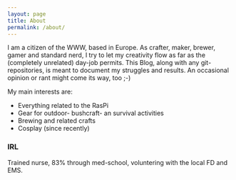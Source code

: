 ```yaml
---
layout: page
title: About
permalink: /about/
---
```


I am a citizen of the WWW, based in Europe. As crafter, maker, brewer, gamer and standard nerd, I try to let my creativity flow as far as the (completely unrelated) day-job permits. This Blog, along with any git-repositories, is meant to document my struggles and results. An occasional opinion or rant might come its way, too ;-)

My main interests are:
* Everything related to the RasPi
* Gear for outdoor- bushcraft- an survival activities
* Brewing and related crafts
* Cosplay (since recently)

### IRL
Trained nurse, 83% through med-school, voluntering with the local FD and EMS.
